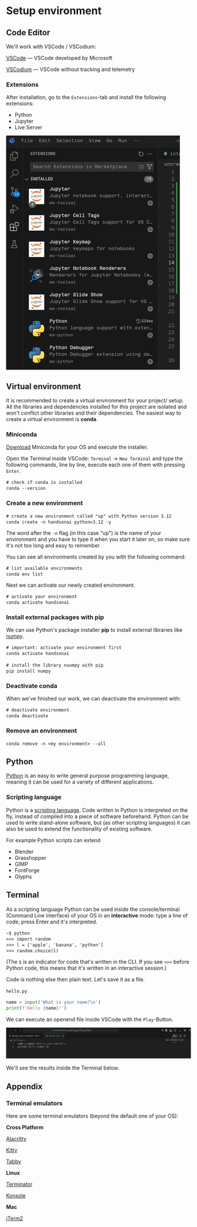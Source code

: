 # Setup environment

## Code Editor 

We'll work with VSCode / VSCodium:

[VSCode](https://code.visualstudio.com/) — VSCode developed by Microsoft

[VSCodium](https://vscodium.com/) — VSCode without tracking and telemetry

### Extensions

After installation, go to the `Extensions`-tab and install the following extensions:

- Python 
- Jupyter 
- Live Server

![VSCode Extensions](img/vscode_extensions.jpg)

## Virtual environment

It is recommended to create a virtual environment for your project/ setup. All the libraries and dependencies installed for this project are isolated and won't conflict other libraries and their dependencies. The easiest way to create a virtual environment is **conda**.

### Miniconda

[Download](https://www.anaconda.com/download/success#miniconda) Miniconda for your OS and execute the installer. 

Open the Terminal inside VSCode: `Terminal` -> `New Terminal` and type the following commands, line by line, execute each one of them with pressing `Enter`.

``` shell
# check if conda is installed
conda --version
```

### Create a new environment

``` shell
# create a new environment called "up" with Python version 3.12
conda create -n handsonai python=3.12 -y
```

The word after the `-n` flag (in this case "up") is the name of your environment and you have to type it when you start it later on, so make sure it's not too long and easy to remember.


You can see all environments created by you with the following command:

```shell
# list available environments
conda env list
```

Next we can activate our newly created environment.

```shell
# activate your environment
conda activate handsonai
```

### Install external packages with pip

We can use Python's package installer **pip** to install external libraries like [numpy](https://pypi.org/project/numpy/).

```shell
# important: activate your environment first
conda activate handsonai

# install the library nuumpy with pip
pip install numpy
```

### Deactivate conda

When we've finished our work, we can deactivate the environment with:

```shell
# deactivate environment
conda deactivate
```

### Remove an environment

```shell
conda remove -n <my environment> --all
```

## Python

[Python](https://www.python.org/) is an easy to write general purpose programming language, meaning it can be used for a variety of different applications.

### Scripting language

Python is a [scripting language](https://www.wikiwand.com/en/Scripting_language). Code written in Python is interpreted on the fly, instead of compiled into a piece of software beforehand.
Python can be used to write stand-alone software, but (as other scripting languages) it can also be used to extend the functionality of existing software.

For example Python scripts can extend 

- Blender
- Grasshopper
- GIMP
- FontForge
- Glyphs

## Terminal 

As a scripting language Python can be used inside the console/terminal (Command Line Interface) of your OS in an **interactive** mode: type a line of code, press Enter and it's interpreted.

```
~$ python                                                                                  
>>> import random
>>> l = ['apple', 'banana', 'python']                               
>>> random.choice(l)
```

(The `$` is an indicator for code that's written in the CLI. If you see `>>>` before Python code, this means that it's written in an interactive session.)

Code is nothing else then plain text. Let's save it as a file.

`hello.py`
```python
name = input('What is your name?\n')
print(f'Hello {name}!')
```

We can execute an openend file inside VSCode with the `Play`-Button.

![VSCode Run File](img/vscode_run_file.jpg)

We'll see the results inside the Terminal below.

## Appendix

### Terminal emulators 

Here are some terminal emulators (beyond the default one of your OS):

**Cross Platform**

[Alacritty](https://alacritty.org/)

[Kitty](https://sw.kovidgoyal.net/kitty/)

[Tabby](https://tabby.sh/) 

**Linux**

[Terminator](https://gnome-terminator.org/)

[Konsole](https://konsole.kde.org/)

**Mac**

[iTerm2](https://iterm2.com/)
